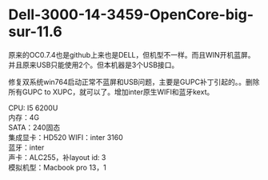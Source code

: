 # Dell-3000-14-3459-OpenCore-big-sur-11.6

原来的OC0.7.4也是github上来也是DELL，但机型不一样。而且WIN开机蓝屏。并且原来USB只能使用2个。但本机器是3个USB接口。

修复双系统win764启动正常不蓝屏和USB问题，主要是GUPC补丁引起的。。删除所有GUPC to XUPC，就可以了。增加inter原生WIFI和蓝牙kext。

CPU: I5 6200U<br>
内存：4G <br>
SATA：240固态<br>
集成显卡：HD520
WIFI：inter 3160<br>
蓝牙：inter<br>
声卡：ALC255，补layout id: 3<br>
模拟机型：Macbook pro 13，1<br>
